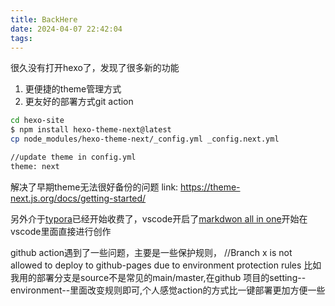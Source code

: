 ```yaml
---
title: BackHere
date: 2024-04-07 22:42:04
tags:
---
```

很久没有打开hexo了，发现了很多新的功能
1. 更便捷的theme管理方式
2. 更友好的部署方式git action

```bash
cd hexo-site
$ npm install hexo-theme-next@latest
cp node_modules/hexo-theme-next/_config.yml _config.next.yml

//update theme in config.yml
theme: next
```
解决了早期theme无法很好备份的问题
link: https://theme-next.js.org/docs/getting-started/

另外介于[typora](https://typora.io/)已经开始收费了，vscode开启了[markdwon all in one](https://marketplace.visualstudio.com/items?itemName=yzhang.markdown-all-in-one)开始在vscode里面直接进行创作

github action遇到了一些问题，主要是一些保护规则，
//Branch x is not allowed to deploy to github-pages due to environment protection rules
比如我用的部署分支是source不是常见的main/master,在github 项目的setting--environment--里面改变规则即可,个人感觉action的方式比一键部署更加方便一些
